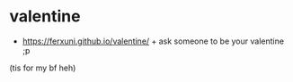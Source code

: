 # valentine
+ https://ferxuni.github.io/valentine/ +
ask someone to be your valentine ;p

(tis for my bf heh)
